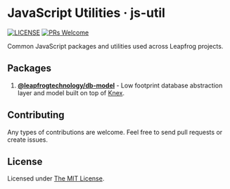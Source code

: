 # JavaScript Utilities · js-util

[![LICENSE](https://img.shields.io/github/license/leapfrogtechnology/async-store.svg?style=flat-square)](https://github.com/leapfrogtechnology/async-store/blob/master/LICENSE)
[![PRs Welcome](https://img.shields.io/badge/PRs-welcome-brightgreen.svg?style=flat-square)](https://github.com/leapfrogtechnology/async-store#contributing)

Common JavaScript packages and utilities used across Leapfrog projects.

## Packages

1. [**@leapfrogtechnology/db-model**](packages/db-model) - Low footprint database abstraction layer and model built on top of [Knex](http://knexjs.org/).

## Contributing

Any types of contributions are welcome. Feel free to send pull requests or create issues.

## License

Licensed under [The MIT License](LICENSE).
